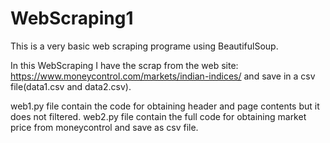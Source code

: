 # WebScraping1

This is a very basic web scraping programe using BeautifulSoup.

In this WebScraping I have the scrap from the web site: https://www.moneycontrol.com/markets/indian-indices/
and save in a csv file(data1.csv and data2.csv).

web1.py file contain the code for obtaining header and page contents but it does not filtered.
web2.py file contain the full code for obtaining market price from moneycontrol and save as csv file.
